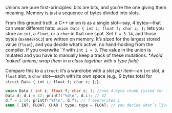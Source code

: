 Unions are pure first-principles: bits are bits, and you’re the one giving them meaning. Memory is just a sequence of bytes divided into slots. 

From this ground truth, a C++ union is as a single slot—say, 4 bytes—that can wear different hats: `union Data { int i; float f; char c; };` lets you store an `int`, a `float`, or a `char` in that one spot. Set `f = 3.14`, and those bytes (`0x4048F5C3`) are written on memory. It’s sized for the largest stored value (`float`), and you decide what’s active, no hand-holding from the compiler. If you overwrite ``f
with `int i = 3`. The value in the union is mutated and you have to manually keep a track of these mutations. **Avoid 'naked’ unions; wrap them in a class together with a type field;*

Compare this to a `struct`: it’s a wardrobe with a slot *per item*—an `int` slot, a `float` slot, a `char` slot—each with its own space (e.g., 9 bytes total for `struct Data { int i; float f; char c; };`). 

```cpp
union Data { int i; float f; char c; }; //one 4-byte chunk (sized for float)
Data d; d.i = 42; printf("%d\n", d.i); // 42
d.f = 3.14; printf("%f\n", d.f); // f overwrites i
enum { INT, FLOAT, CHAR } type; type = FLOAT; // you decide what’s live.  
``` 
